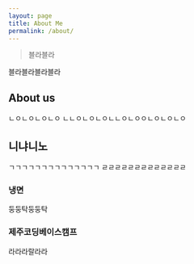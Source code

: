 ```yaml
---
layout: page
title: About Me
permalink: /about/
---
```


> 블라블라

블라블라블라블라

## About us
ㄴㅇㄴㅇㄴㅇㄴㅇ
ㄴㄴㅇㄴㅇㄴㅇㄴㄴㅇㄴㅇㅇㄴㅇㄴㅇㄴㅇ

## 니냐니노
ㄱㄱㄱㄱㄱㄱㄱㄱㄱㄱㄱㄱㄱㄱ
ㄹㄹㄹㄹㄹㄹㄹㄹㄹㄹㄹㄹㄹ

### 냉면

둥둥탁둥둥탁

### 제주코딩베이스캠프
라라라랄라라
